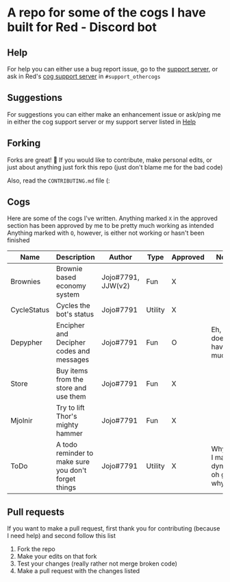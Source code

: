 # A repo for some of the cogs I have built for Red - Discord bot

## Help
For help you can either use a bug report issue, go to the [support server](discord.gg/JmCFyq7), or ask in Red's [cog support server](https://discord.gg/GET4DVk) in `#support_othercogs`

## Suggestions
For suggestions you can either make an enhancement issue or ask/ping me in either the cog support server or my support server listed in [Help](https://github.com/Just-Jojo/JojoCogs#help)

## Forking
Forks are great! 🍴
If you would like to contribute, make personal edits, or just about anything just fork this repo (just don't blame me for the bad code)

Also, read the `CONTRIBUTING.md` file (:

## Cogs
Here are some of the cogs I've written. Anything marked `X` in the approved section has been approved by me to be pretty much working as intended
Anything marked with `O`, however, is either not working or hasn't been finished


| Name           | Description                                            | Author                 | Type     | Approved | Notes                    |
|----------------|--------------------------------------------------------|------------------------|----------|----------|--------------------------|
| Brownies       | Brownie based economy system                           | Jojo#7791, JJW(v2)     | Fun      | X        |                          |
| CycleStatus    | Cycles the bot's status                                | Jojo#7791              | Utility  | X        |                          |
| Depypher       | Encipher and Decipher codes and messages               | Jojo#7791              | Fun      | O        | Eh, it doesn't have much |
| Store          | Buy items from the store and use them                  | Jojo#7791              | Fun      | X        |                          |
| Mjolnir        | Try to lift Thor's mighty hammer                       | Jojo#7791              | Fun      | X        |                          |
| ToDo           | A todo reminder to make sure you don't forget things   | Jojo#7791              | Utility  | X        | Why did I make it dynamic, oh god why                 |

## Pull requests
If you want to make a pull request, first thank you for contributing (because I need help) and second follow this list
1. Fork the repo
2. Make your edits on that fork
3. Test your changes (really rather not merge broken code)
4. Make a pull request with the changes listed
